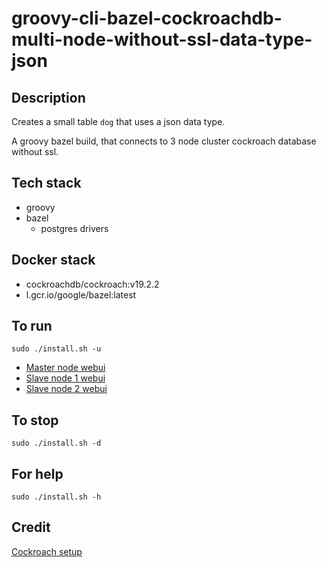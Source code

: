# groovy-cli-bazel-cockroachdb-multi-node-without-ssl-data-type-json

## Description
Creates a small table `dog` that uses
a json data type.

A groovy bazel build, that connects to 3 node cluster
cockroach database without ssl.

## Tech stack
- groovy
- bazel
  - postgres drivers

## Docker stack
- cockroachdb/cockroach:v19.2.2
- l.gcr.io/google/bazel:latest

## To run
`sudo ./install.sh -u`
- [Master node webui](http://localhost:8000)
- [Slave node 1 webui](http://localhost:8001)
- [Slave node 2 webui](http://localhost:8002)

## To stop
`sudo ./install.sh -d`

## For help
`sudo ./install.sh -h`

## Credit
[Cockroach setup](https://github.com/s0rg/cockroach-compose)
